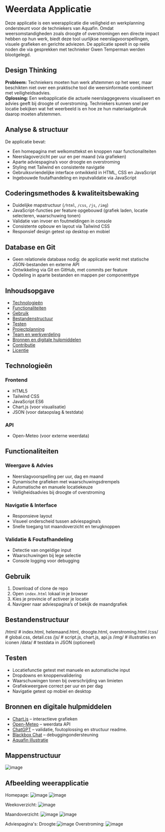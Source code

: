 # Weerdata Applicatie

Deze applicatie is een weerapplicatie die veiligheid en werkplanning ondersteunt voor de techniekers van Aquafin. Omdat weersomstandigheden zoals droogte of overstromingen een directe impact hebben op hun werk, biedt deze tool uurlijkse neerslagvoorspellingen, visuele grafieken en gerichte adviezen. De applicatie speelt in op reële noden die via gesprekken met technieker Gwen Temperman werden blootgelegd.

## Design Thinking

**Probleem:** Techniekers moeten hun werk afstemmen op het weer, maar beschikten niet over een praktische tool die weersinformatie combineert met veiligheidsadvies.  
**Oplossing:** Een webapplicatie die actuele neerslaggegevens visualiseert en advies geeft bij droogte of overstroming. Techniekers kunnen snel per locatie bekijken wat het weerbeeld is en hoe ze hun materiaalgebruik daarop moeten afstemmen.

## Analyse & structuur

De applicatie bevat:

- Een homepagina met welkomsttekst en knoppen naar functionaliteiten  
- Neerslagoverzicht per uur en per maand (via grafieken)  
- Aparte adviespagina’s voor droogte en overstroming  
- Styling met Tailwind en consistente navigatie  
- Gebruiksvriendelijke interface ontwikkeld in HTML, CSS en JavaScript  
- Ingebouwde foutafhandeling en inputvalidatie via JavaScript

## Coderingsmethodes & kwaliteitsbewaking

- Duidelijke mapstructuur (`/html`, `/css`, `/js`, `/img`)
- JavaScript-functies per feature opgebouwd (grafiek laden, locatie selecteren, waarschuwing tonen)
- Validatie van invoer en foutmeldingen in console
- Consistente opbouw en layout via Tailwind CSS
- Responsief design getest op desktop en mobiel

## Database en Git

- Geen relationele database nodig: de applicatie werkt met statische JSON-bestanden en externe API
- Ontwikkeling via Git en GitHub, met commits per feature
- Opdeling in aparte bestanden en mappen per componenttype

## Inhoudsopgave

- [Technologieën](#technologieën)  
- [Functionaliteiten](#functionaliteiten)  
- [Gebruik](#gebruik)  
- [Bestandenstructuur](#bestandenstructuur)  
- [Testen](#testen)  
- [Projectplanning](#projectplanning)  
- [Team en werkverdeling](#team-en-werkverdeling)  
- [Bronnen en digitale hulpmiddelen](#bronnen-en-digitale-hulpmiddelen)  
- [Contributie](#contributie)  
- [Licentie](#licentie)

## Technologieën

### Frontend

- HTML5  
- Tailwind CSS  
- JavaScript ES6  
- Chart.js (voor visualisatie)  
- JSON (voor dataopslag & testdata)

### API

- Open-Meteo (voor externe weerdata)

## Functionaliteiten

### Weergave & Advies

- Neerslagvoorspelling per uur, dag en maand  
- Dynamische grafieken met waarschuwingsdrempels  
- Automatische en manuele locatiekeuze  
- Veiligheidsadvies bij droogte of overstroming

### Navigatie & Interface

- Responsieve layout  
- Visueel onderscheid tussen adviespagina’s  
- Snelle toegang tot maandoverzicht en terugknoppen

### Validatie & Foutafhandeling

- Detectie van ongeldige input  
- Waarschuwingen bij lege selectie  
- Console logging voor debugging

## Gebruik

1. Download of clone de repo  
2. Open `index.html` lokaal in je browser  
3. Kies je provincie of activeer je locatie  
4. Navigeer naar adviespagina’s of bekijk de maandgrafiek

## Bestandenstructuur

/html/ # index.html, helemaand.html, droogte.html, overstroming.html
/css/ # global.css, detail.css
/js/ # script.js, chart.js, api.js
/img/ # illustraties en iconen
/data/ # testdata in JSON (optioneel)


## Testen

- Locatiefunctie getest met manuele en automatische input  
- Dropdowns en knoppenvalidering  
- Waarschuwingen tonen bij overschrijding van limieten  
- Grafiekweergave correct per uur en per dag  
- Navigatie getest op mobiel en desktop


## Bronnen en digitale hulpmiddelen

- [Chart.js](https://www.chartjs.org/) – interactieve grafieken  
- [Open-Meteo](https://open-meteo.com/) – weerdata API  
- [ChatGPT](https://chat.openai.com/) – validatie, foutoplossing  en structuur readme.
- [Blackbox Chat](https://www.blackbox.ai/chat/RQ978ys) – debuggingondersteuning  
- [Aquafin illustratie](https://images.app.goo.gl/dLyuzwY6vUmjrNQK9)  

## Mappenstructuur
![image](https://github.com/user-attachments/assets/52657718-db22-4170-b6bb-c834f1907c1f)

## Afbeelding weerapplicatie
Homepage:
![image](https://github.com/user-attachments/assets/9369fe14-0644-454c-8b4f-843d625c18f9)
![image](https://github.com/user-attachments/assets/5f286df8-8cac-46be-9c24-baef5a8e715b)

Weekoverzicht:
![image](https://github.com/user-attachments/assets/e6b8e867-ee32-43bf-91f0-eca8342aa92b)

Maandoverzicht: 
![image](https://github.com/user-attachments/assets/325c6e7a-ab4b-44f0-9e0d-6a00c0f9806b)
![image](https://github.com/user-attachments/assets/be23fcf0-42b0-4902-a72f-8ca09420ddb3)

Adviespagina's: 
Droogte:![image](https://github.com/user-attachments/assets/95d762a8-2175-460d-bbbc-118fa6316420)
Overstroming: ![image](https://github.com/user-attachments/assets/3f779470-07fd-4e58-89cc-44e270993196)







